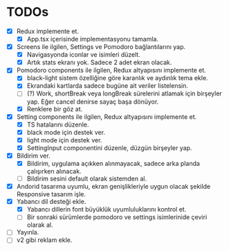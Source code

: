 # TODOs

- [x] Redux implemente et.
  - [x] App.tsx içerisinde implementasyonu tamamla.
- [x] Screens ile ilgilen, Settings ve Pomodoro bağlantılarını yap.
  - [x] Navigasyonda iconlar ve isimleri düzelt.
  - [x] Artık stats ekranı yok. Sadece 2 adet ekran olacak.
- [x] Pomodoro components ile ilgilen, Redux altyapısını implemente et.
  - [x] black-light sistem özelliğine göre karanlık ve aydınlık tema ekle.
  - [x] Ekrandaki kartlarda sadece bugüne ait veriler listelensin.
  - [ ] (?) Work, shortBreak veya longBreak sürelerini atlamak için birşeyler yap. Eğer cancel denirse sayaç başa dönüyor.
  - [x] Renklere bir göz at.
- [x] Setting components ile ilgilen, Redux altyapısını implemente et.
  - [x] TS hatalarını düzenle.
  - [x] black mode için destek ver.
  - [x] light mode için destek ver.
  - [x] SettingInput componentini düzenle, düzgün birşeyler yap.
- [x] Bildirim ver.
  - [x] Bildirim, uygulama açıkken alınmayacak, sadece arka planda çalışırken alınacak.
  - [ ] Bildirim sesini default olarak sistemden al.
- [x] Andorid tasarıma uyumlu, ekran genişlikleriyle uygun olacak şekilde Responsive tasarım işle.
- [x] Yabancı dil desteği ekle.
  - [x] Yabancı dillerin font büyüklük uyumluluklarını kontrol et.
  - [ ] Bir sonraki sürümlerde pomodoro ve settings isimlerinide çeviri olarak al.
- [ ] Yayınla.
- [ ] v2 gibi reklam ekle.